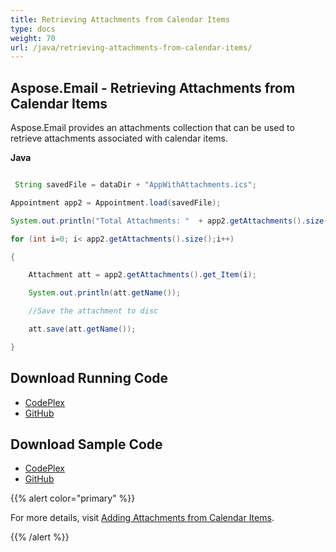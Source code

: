 ```yaml
---
title: Retrieving Attachments from Calendar Items
type: docs
weight: 70
url: /java/retrieving-attachments-from-calendar-items/
---
```


## **Aspose.Email - Retrieving Attachments from Calendar Items**
Aspose.Email provides an attachments collection that can be used to retrieve attachments associated with calendar items.

**Java**

``` java

 String savedFile = dataDir + "AppWithAttachments.ics";

Appointment app2 = Appointment.load(savedFile);

System.out.println("Total Attachments: "  + app2.getAttachments().size());

for (int i=0; i< app2.getAttachments().size();i++)

{

	Attachment att = app2.getAttachments().get_Item(i);

	System.out.println(att.getName());

	//Save the attachment to disc

	att.save(att.getName());

}

```
## **Download Running Code**
- [CodePlex](https://asposeemailjavaapachepoi.codeplex.com/releases/view/618811)
- [GitHub](https://github.com/aspose-email/Aspose.Email-for-Java/releases/tag/Aspose.Email_Java_for_Apache_POI-v1.0.0)
## **Download Sample Code**
- [CodePlex](https://asposeemailjavaapachepoi.codeplex.com/SourceControl/latest#src/main/java/com/aspose/email/examples/asposefeatures/appointments/getattachmentsfromcalender/AsposeGetAttachmentsFromCalender.java)
- [GitHub](https://github.com/aspose-email/Aspose.Email-for-Java/tree/master/Plugins/Aspose_Email_for_Apache_POI/src/main/java/com/aspose/email/examples/asposefeatures/appointments/getattachmentsfromcalender/AsposeGetAttachmentsFromCalender.java)

{{% alert color="primary" %}} 

For more details, visit [Adding Attachments from Calendar Items](/java/adding-attachments-to-calendar-items/).

{{% /alert %}}
